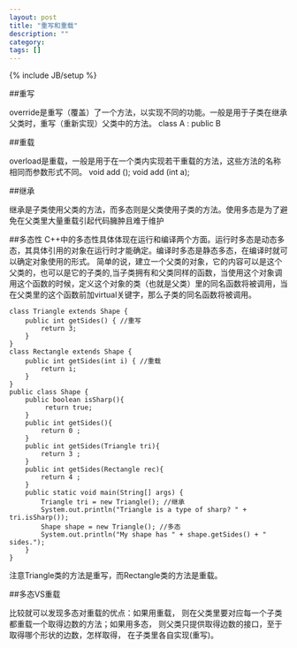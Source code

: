 ```yaml
---
layout: post
title: "重写和重载"
description: ""
category: 
tags: []
---
```

{% include JB/setup %}

##重写

override是重写（覆盖）了一个方法，以实现不同的功能。一般是用于子类在继承父类时，重写（重新实现）父类中的方法。
class A : public B

##重载

overload是重载，一般是用于在一个类内实现若干重载的方法，这些方法的名称相同而参数形式不同。
void add ();
void add (int a);

##继承

继承是子类使用父类的方法，而多态则是父类使用子类的方法。使用多态是为了避免在父类里大量重载引起代码臃肿且难于维护

##多态性
C++中的多态性具体体现在运行和编译两个方面。运行时多态是动态多态，其具体引用的对象在运行时才能确定。编译时多态是静态多态，在编译时就可以确定对象使用的形式。
简单的说，建立一个父类的对象，它的内容可以是这个父类的，也可以是它的子类的,当子类拥有和父类同样的函数，当使用这个对象调用这个函数的时候，定义这个对象的类（也就是父类）里的同名函数将被调用，当在父类里的这个函数前加virtual关键字，那么子类的同名函数将被调用。

    class Triangle extends Shape {
        public int getSides() { //重写 
            return 3; 
        }
    }
    class Rectangle extends Shape { 
        public int getSides(int i) { //重载 
            return i; 
        }
    }
    public class Shape { 
        public boolean isSharp(){
             return true; 
        }
        public int getSides(){ 
            return 0 ; 
        } 
        public int getSides(Triangle tri){ 
            return 3 ; 
        } 
        public int getSides(Rectangle rec){ 
            return 4 ; 
        }  
        public static void main(String[] args) { 
            Triangle tri = new Triangle(); //继承 
            System.out.println("Triangle is a type of sharp? " + tri.isSharp()); 
            Shape shape = new Triangle(); //多态 
            System.out.println("My shape has " + shape.getSides() + " sides."); 
        } 
    }

注意Triangle类的方法是重写，而Rectangle类的方法是重载。 

##多态VS重载

比较就可以发现多态对重载的优点：如果用重载， 则在父类里要对应每一个子类都重载一个取得边数的方法；如果用多态， 则父类只提供取得边数的接口，至于取得哪个形状的边数，怎样取得， 在子类里各自实现(重写)。

